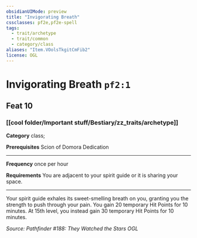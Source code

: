 ```yaml
---
obsidianUIMode: preview
title: "Invigorating Breath"
cssclasses: pf2e,pf2e-spell
tags:
  - trait/archetype
  - trait/common
  - category/class
aliases: "Item.VOolsTkgitCmFib2"
license: OGL
---
```

# Invigorating Breath `pf2:1`
## Feat 10
### [[cool folder/Important stuff/Bestiary/zz_traits/archetype]]

**Category** class; 



**Prerequisites** Scion of Domora Dedication
* * *
**Frequency** once per hour

**Requirements** You are adjacent to your spirit guide or it is sharing your space.

* * *

Your spirit guide exhales its sweet-smelling breath on you, granting you the strength to push through your pain. You gain 20 temporary Hit Points for 10 minutes. At 15th level, you instead gain 30 temporary Hit Points for 10 minutes.

*Source: Pathfinder #188: They Watched the Stars*
*OGL*